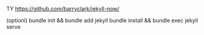 TY
https://github.com/barryclark/jekyll-now/


(optionl) bundle init && bundle add jekyll
bundle install && bundle exec jekyll serve
